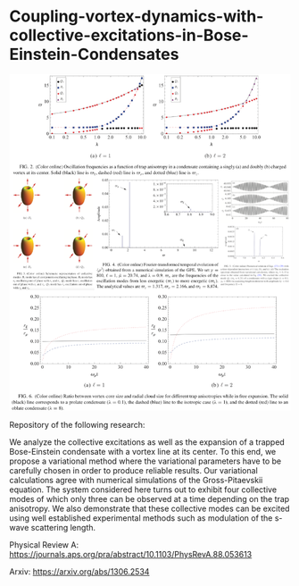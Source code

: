 # Coupling-vortex-dynamics-with-collective-excitations-in-Bose-Einstein-Condensates

![main results](show.png)

Repository of the following research:

We analyze the collective excitations as well as the expansion of a trapped Bose-Einstein condensate with a vortex line at its center. To this end, we propose a variational method where the variational parameters have to be carefully chosen in order to produce reliable results. Our variational calculations agree with numerical simulations of the Gross-Pitaevskii equation. The system considered here turns out to exhibit four collective modes of which only three can be observed at a time depending on the trap anisotropy. We also demonstrate that these collective modes can be excited using well established experimental methods such as modulation of the s-wave scattering length.

Physical Review A:
https://journals.aps.org/pra/abstract/10.1103/PhysRevA.88.053613

Arxiv:
https://arxiv.org/abs/1306.2534
